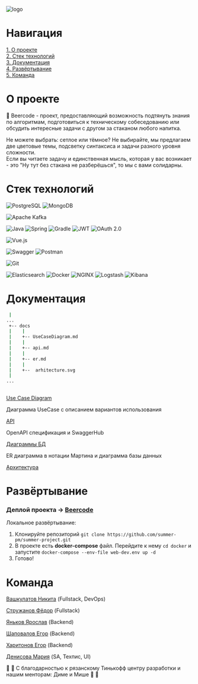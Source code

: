 ![logo](https://github.com/summer-pm/summer-project/blob/feature/docs/docs/pics/logo.png)

# Навигация
[1. О проекте](#description)    
[2. Стек технологий](#techstack)  
[3. Документация](#docs)  
[4. Развёртывание](#deploy)   
[5. Команда](#team)   


<a name="description"/>

# О проекте
:beer: Beercode - проект, предоставляющий возможность подтянуть знания по алгоритмам, подготовиться к техническому собеседованию  или обсудить интересные задачи с другом за стаканом любого напитка.

Не можете выбрать: сетлое или тёмное? Не выбирайте, мы предлагаем две цветовые темы, подсветку синтаксиса и задачи разного уровня сложности.  
Если вы читаете задачу и единственная мысль, которая у вас возникает - это "Ну тут без стакана не разберёшься", то мы с вами солидарны. 

<a name="techstack"/>

# Стек технологий

![PostgreSQL](https://img.shields.io/badge/PostgreSQL-steelblue?style=for-the-badge&logo=postgresql&logoColor=white) 
![MongoDB](https://img.shields.io/badge/MongoDB-white?style=for-the-badge&logo=mongodb&logoColor=green)

![Apache Kafka](https://img.shields.io/badge/Apache_Kafka-white?style=for-the-badge&logo=apachekafka&logoColor=black)

![Java](https://img.shields.io/badge/Java-orangered?style=for-the-badge)
![Spring](https://img.shields.io/badge/Spring-white?style=for-the-badge&logo=spring&logoColor=green)
![Gradle](https://img.shields.io/badge/Gradle-midnightblue?style=for-the-badge&logo=gradle&logoColor=white)
![JWT](https://img.shields.io/badge/JWT-black?style=for-the-badge)
![OAuth 2.0](https://img.shields.io/badge/OAuth_2.0-white?style=for-the-badge)

![Vue.js](https://img.shields.io/badge/Vue.js-grey?style=for-the-badge&logo=vuedotjs&logoColor=teal)

![Swagger](https://img.shields.io/badge/Swagger-greenyellow?style=for-the-badge&logo=swagger&logoColor=black)
![Postman](https://img.shields.io/badge/Postman-tomato?style=for-the-badge&logo=postman&logoColor=white)

![Git](https://img.shields.io/badge/Git-white?style=for-the-badge&logo=git&logoColor=red)

![Elasticsearch](https://img.shields.io/badge/Elasticsearch-white?style=for-the-badge&logo=elasticsearch&logoColor=yellow)
![Docker](https://img.shields.io/badge/Docker-darkblue?style=for-the-badge&logo=docker&logoColor=white)
![NGINX](https://img.shields.io/badge/NGINX-whites?style=for-the-badge&logo=nginx&logoColor=green)
![Logstash](https://img.shields.io/badge/Logstash-lemonchiffon?style=for-the-badge&logo=logstash&logoColor=yellow)
![Kibana](https://img.shields.io/badge/Kibana-teal?style=for-the-badge&logo=kibana&logoColor=hotpink)

<a name="docs"/>

# Документация

```bash
 |
...
 +-- docs
 |    |
 |    +-- UseCaseDiagram.md 
 |    |
 |    +-- api.md
 |    |
 |    +-- er.md
 |    |
 |    +--  arhitecture.svg
 |
...    
        
```
[Use Case Diagram](https://github.com/summer-pm/summer-project/blob/main/docs/UseCaseDiagram.md) 

Диаграмма UseCase с описанием вариантов использования

[API](https://github.com/summer-pm/summer-project/blob/main/docs/api.md) 

OpenAPI спецификация и SwaggerHub

[Диаграммы БД](https://github.com/summer-pm/summer-project/blob/main/docs/er.md) 

ER диаграмма в нотации Мартина и диаграмма базы данных

[Архитектура](https://github.com/summer-pm/summer-project/blob/feature/docs/docs/arhitecture.svg) 

<a name="deploy"/>

# Развёртывание
### Деплой проекта → **[Beercode](http://beercode.ru/)**

Локальное развёртывание:
1. Клонируйте репозиторий `git clone https://github.com/summer-pm/summer-project.git`
2. В проекте есть **docker-compose** файл. Перейдите к нему `cd docker` и запустите `docker-compose --env-file web-dev.env up -d`
3. Готово!


<a name="team"/>

# Команда

[Вашкулатов Никита](https://github.com/R3nnyWeb) (Fullstack, DevOps) 

[Стружанов Фёдор](https://github.com/fredisooon) (Fullstack) 

[Яньков Ярослав](https://github.com/honeyfuc) (Backend) 

[Шаповалов Егор](https://github.com/CHIKOTILA) (Backend) 

[Харитонов Егор](https://github.com/Egorchyk) (Backend) 

[Денисова Мария](https://github.com/DenisovaM) (SA, Техпис, UI)

:black_heart: :yellow_heart: С благодарностью к рязанскому Тинькофф центру разработки и нашим менторам: Диме и Мише :yellow_heart: :black_heart: 
